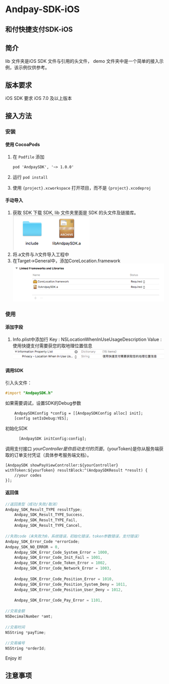 Andpay-SDK-iOS
===================
和付快捷支付SDK-iOS
-------------------
## 简介
lib 文件夹是iOS SDK 文件与引用的头文件，
demo 文件夹中是一个简单的接入示例，该示例仅供参考。

## 版本要求
iOS SDK 要求 iOS 7.0 及以上版本

## 接入方法
### 安装
#### 使用 CocoaPods
1. 在 `Podfile` 添加

    ```
    pod 'AndpaySDK', '~> 1.0.0'
    ```

2. 运行 `pod install`
3. 使用 `{project}.xcworkspace` 打开项目，而不是 `{project}.xcodeproj`

#### 手动导入
1. 获取 SDK
下载 SDK, lib 文件夹里面是 SDK 的头文件及链接库。<br />![](https://github.com/Andpay/Andpay-SDK-iOS/raw/master/img/sdk.png)
2. 将.a文件与.h文件导入工程中
3. 在Target->General中，添加CoreLocation.framework<br />![](https://github.com/Andpay/Andpay-SDK-iOS/raw/master/img/frameworks.png)

### 使用
#### 添加字段
1. Info.plist中添加行
   Key : NSLocationWhenInUseUsageDescription
   Value : 使用快捷支付需要获您的取地理位置信息<br />![](https://github.com/Andpay/Andpay-SDK-iOS/raw/master/img/infoPlist.png)

#### 调用SDK
引入头文件：
```objectivec
#import "AndpaySDK.h"
```
如果需要调试，设置SDK的Debug参数
```objc
    AndpaySDKConfig *config = [[AndpaySDKConfig alloc] init];
    [config setIsDebug:YES];
```
初始化SDK
```objc
      [AndpaySDK initConfig:config];
```

调用支付接口
${yourController}是你启动支付的页面，${yourToken}是你从服务端获取的订单支付凭证（具体参考服务端文档）。
```objc
[AndpaySDK showPayViewController:${yourController} withToken:${yourToken} resultBlock:^(AndpaySDKResult *result) {
    //your codes
}];
```
#### 返回值
```objective-c
//返回类型（成功/失败/取消）
Andpay_SDK_Result_TYPE resultType;
    Andpay_SDK_Result_TYPE_Success,
    Andpay_SDK_Result_TYPE_Fail,
    Andpay_SDK_Result_TYPE_Cancel,

//失败code（未失败为0，系统错误，初始化错误，token参数错误，支付错误）
Andpay_SDK_Error_Code *errorCode;
Andpay_SDK_NO_ERROR = 0,
    Andpay_SDK_Error_Code_System_Error = 1000,
    Andpay_SDK_Error_Code_Init_Fail = 1001,
    Andpay_SDK_Error_Code_Token_Error = 1002,
    Andpay_SDK_Error_Code_Network_Error = 1003,
    
    Andpay_SDK_Error_Code_Position_Error = 1010,
    Andpay_SDK_Error_Code_Position_System_Deny = 1011,
    Andpay_SDK_Error_Code_Position_User_Deny = 1012,
    
    Andpay_SDK_Error_Code_Pay_Error = 1101,

//交易金额
NSDecimalNumber *amt;

//交易时间
NSString *payTime;

//交易编号
NSString *orderId;
```

Enjoy it!

## 注意事项

